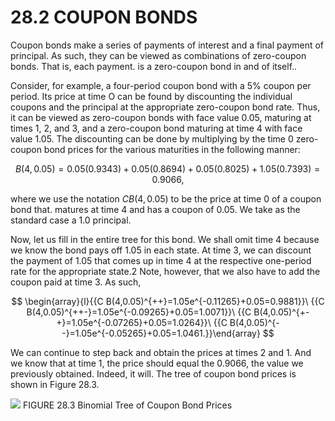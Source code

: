 # 28.2 COUPON BONDS

Coupon bonds make a series of payments of interest and a final payment of principal.
As such, they can be viewed as combinations of zero-coupon bonds. That is, each payment.
is a zero-coupon bond in and of itself..

Consider, for example, a four-period coupon bond with a $5\%$ coupon per period. Its price at time O can be found by discounting the individual coupons and the principal at the appropriate zero-coupon bond rate. Thus, it can be viewed as zero-coupon bonds with face value 0.05, maturing at times 1, 2, and 3, and a zero-coupon bond maturing at time 4 with face value 1.05. The discounting can be done by multiplying by the time 0 zero-coupon bond prices for the various maturities in the following manner:

$$
\ B(4,0.05)=0.05(0.9343)+0.05(0.8694)+0.05(0.8025)+1.05(0.7393)=0.9066,
$$

where we use the notation $C B(4,0.05)$ to be the price at time 0 of a coupon bond that.
matures at time 4 and has a coupon of 0.05. We take as the standard case a 1.0 principal.

Now, let us fill in the entire tree for this bond. We shall omit time 4 because we know the bond pays off 1.05 in each state. At time 3, we can discount the payment of 1.05 that comes up in time 4 at the respective one-period rate for the appropriate state.2 Note, however, that we also have to add the coupon paid at time 3. As such,

$$
\begin{array}{l}{{C B(4,0.05)^{++}=1.05e^{-0.11265}+0.05=0.9881}}\ {{C B(4,0.05)^{++-}=1.05e^{-0.09265}+0.05=1.0071}}\ {{C B(4,0.05)^{+-+}=1.05e^{-0.07265}+0.05=1.0264}}\ {{C B(4,0.05)^{--}=1.05e^{-0.05265}+0.05=1.0461.}}\end{array}
$$

We can continue to step back and obtain the prices at times 2 and 1. And we know that at time 1, the price should equal the 0.9066, the value we previously obtained. Indeed, it will. The tree of coupon bond prices is shown in Figure 28.3.

![](images/0de506b2a8f1dbf2bf12c2c92c42dbfeabfb1612c7011d8436c75ff822eb0ef8.jpg)
FIGURE 28.3 Binomial Tree of Coupon Bond Prices
